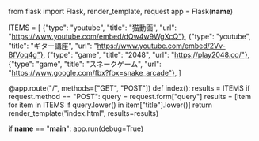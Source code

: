 from flask import Flask, render_template, request
app = Flask(__name__)

ITEMS = [
    {"type": "youtube", "title": "猫動画", "url": "https://www.youtube.com/embed/dQw4w9WgXcQ"},
    {"type": "youtube", "title": "ギター講座", "url": "https://www.youtube.com/embed/2Vv-BfVoq4g"},
    {"type": "game", "title": "2048", "url": "https://play2048.co/"},
    {"type": "game", "title": "スネークゲーム", "url": "https://www.google.com/fbx?fbx=snake_arcade"},
]

@app.route("/", methods=["GET", "POST"])
def index():
    results = ITEMS
    if request.method == "POST":
        query = request.form["query"]
        results = [item for item in ITEMS if query.lower() in item["title"].lower()]
    return render_template("index.html", results=results)

if __name__ == "__main__":
    app.run(debug=True)
